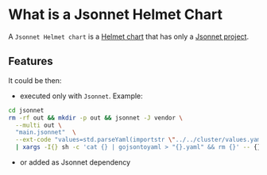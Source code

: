 # What is a Jsonnet Helmet Chart

A `Jsonnet Helmet chart` is a [Helmet chart](kubee-helmet-chart.md) that has only
a [Jsonnet project](jsonnet-project.md).


## Features

It could be then:

* executed only with `Jsonnet`. Example:

```bash
cd jsonnet
rm -rf out && mkdir -p out && jsonnet -J vendor \
  --multi out \
  "main.jsonnet"  \
  --ext-code "values=std.parseYaml(importstr \"../../cluster/values.yaml\")" \
  | xargs -I{} sh -c 'cat {} | gojsontoyaml > "{}.yaml" && rm {}' -- {}
```

* or added as Jsonnet dependency
